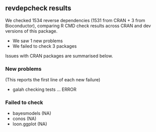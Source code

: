 ## revdepcheck results

We checked 1534 reverse dependencies (1531 from CRAN + 3 from Bioconductor), comparing R CMD check results across CRAN and dev versions of this package.

 * We saw 1 new problems
 * We failed to check 3 packages

Issues with CRAN packages are summarised below.

### New problems
(This reports the first line of each new failure)

* galah
  checking tests ... ERROR

### Failed to check

* bayesmodels (NA)
* conos       (NA)
* loon.ggplot (NA)
